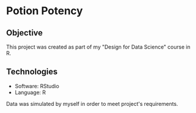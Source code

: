 # Potion Potency

## Objective

This project was created as part of my "Design for Data Science" course in R.

## Technologies

- Software: RStudio
- Language: R

Data was simulated by myself in order to meet project's requirements.
